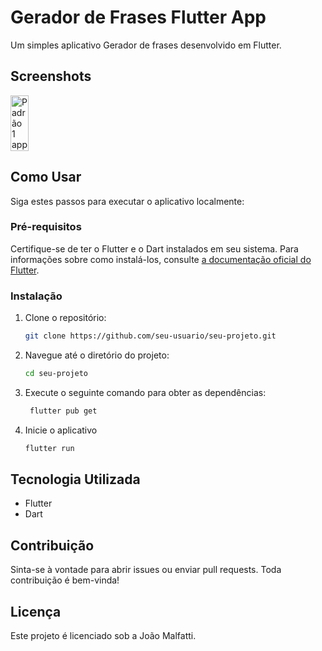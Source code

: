 
# Gerador de Frases Flutter App

Um simples aplicativo Gerador de frases desenvolvido em Flutter.

## Screenshots

<div style="display: flex; justify-content: space-between; margin-bottom: 20px;">
  <img src="https://github.com/joaomalfatti/App_JokenPo/assets/57470914/0a78b7bd-e208-489a-865d-079a061751d8" alt="Padrão 1 app" width="24%">
</div>

## Como Usar

Siga estes passos para executar o aplicativo localmente:

### Pré-requisitos

Certifique-se de ter o Flutter e o Dart instalados em seu sistema. Para informações sobre como instalá-los, consulte [a documentação oficial do Flutter](https://flutter.dev/docs/get-started/install).

### Instalação

1. Clone o repositório:

   ```bash
   git clone https://github.com/seu-usuario/seu-projeto.git
2. Navegue até o diretório do projeto:
   ```bash
   cd seu-projeto
3. Execute o seguinte comando para obter as dependências: 
   ```bash
    flutter pub get
4. Inicie o aplicativo
	 ```bash
	 flutter run
## Tecnologia Utilizada
-   Flutter
-   Dart
## Contribuição
Sinta-se à vontade para abrir issues ou enviar pull requests. Toda contribuição é bem-vinda!
## Licença
Este projeto é licenciado sob a João Malfatti.

